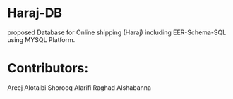# Haraj-DB 
proposed Database for Online shipping (Haraj) including EER-Schema-SQL using MYSQL Platform. 
# Contributors:
Areej Alotaibi
Shorooq Alarifi
Raghad Alshabanna
